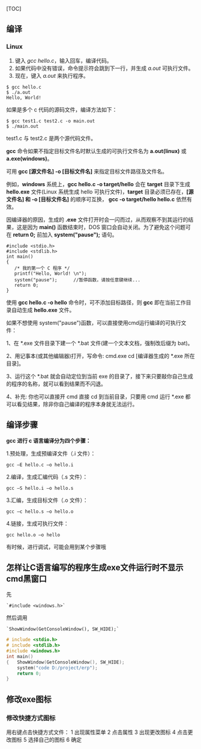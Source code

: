[TOC]



## 编译

### Linux

1. 键入 *gcc hello.c*，输入回车，编译代码。
2. 如果代码中没有错误，命令提示符会跳到下一行，并生成 *a.out* 可执行文件。
3. 现在，键入 *a.out* 来执行程序。

```shell
$ gcc hello.c
$ ./a.out
Hello, World!
```

如果是多个 c 代码的源码文件，编译方法如下：

```shell
$ gcc test1.c test2.c -o main.out
$ ./main.out
```

test1.c 与 test2.c 是两个源代码文件。

**gcc** 命令如果不指定目标文件名时默认生成的可执行文件名为 **a.out(linux)** 或 **a.exe(windows)**。

可用 **gcc [源文件名] -o [目标文件名]** 来指定目标文件路径及文件名。

例如，**windows** 系统上，**gcc hello.c -o target/hello** 会在 **target** 目录下生成 **hello.exe** 文件(Linux 系统生成 hello 可执行文件)，**target** 目录必须已存在，**[源文件名] 和 -o [目标文件名]** 的顺序可互换， **gcc -o target/hello hello.c** 依然有效。

因编译器的原因，生成的 **.exe** 文件打开时会一闪而过，从而观察不到其运行的结果，这是因为 **main()** 函数结束时，DOS 窗口会自动关闭。为了避免这个问题可在 **return 0;** 前加入 **system("pause");** 语句。

```shell
#include <stdio.h>
#include <stdlib.h> 
int main()
{
   /* 我的第一个 C 程序 */
   printf("Hello, World! \n");
   system("pause");      //暂停函数，请按任意键继续...
   return 0;
}
```

使用 **gcc hello.c -o hello** 命令时，可不添加目标路径，则 **gcc** 即在当前工作目录自动生成 **hello.exe** 文件。



如果不想使用 system("pause")函数，可以直接使用cmd运行编译的可执行文件：

1、在 *.exe 文件目录下建一个 *.bat 文件(建一个文本文档，强制改后缀为 bat)。

2、用记事本(或其他编辑器)打开，写命令: cmd.exe cd [编译器生成的 *.exe 所在目录]。

3、运行这个 *.bat 就会自动定位到当前 exe 的目录了，接下来只要敲你自己生成的程序的名称，就可以看到结果而不闪退。

4、补充: 你也可以直接开 cmd 直接 cd 到当前目录，只要用 cmd 运行 *.exe 都可以看见结果，除非你自己编译的程序本身就无法运行。





## 编译步骤

**gcc 进行 c 语言编译分为四个步骤：**

1.预处理，生成预编译文件（.i 文件）：

```shell
gcc –E hello.c –o hello.i
```

2.编译，生成汇编代码（.s 文件）：

```shell
gcc –S hello.i –o hello.s
```

3.汇编，生成目标文件（.o 文件）：

```shell
gcc –c hello.s –o hello.o
```

4.链接，生成可执行文件：

```shell
gcc hello.o –o hello
```

有时候，进行调试，可能会用到某个步骤哦



## 怎样让C语言编写的程序生成exe文件运行时不显示cmd黑窗口

先

```
`#include <windows.h>`
```

然后调用

```
`ShowWindow(GetConsoleWindow(), SW_HIDE);`
```

```c
# include <stdio.h>
# include <stdlib.h>
#include <windows.h>
int main()
{   ShowWindow(GetConsoleWindow(), SW_HIDE);
    system("code D:/project/erp");
    return 0;
}
```





## 修改exe图标

### 修改快捷方式图标

用右键点击快捷方式文件：
1 出现属性菜单
2 点击属性
3 出现更改图标
4 点击更改图标
5 选择自己的图标
6 确定